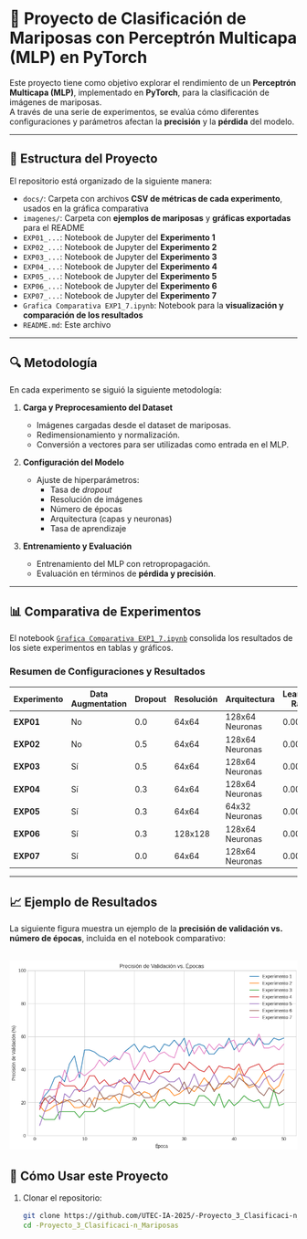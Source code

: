 # 🦋 Proyecto de Clasificación de Mariposas con Perceptrón Multicapa (MLP) en PyTorch

Este proyecto tiene como objetivo explorar el rendimiento de un **Perceptrón Multicapa (MLP)**, implementado en **PyTorch**, para la clasificación de imágenes de mariposas.  
A través de una serie de experimentos, se evalúa cómo diferentes configuraciones y parámetros afectan la **precisión** y la **pérdida** del modelo.

---

## 📁 Estructura del Proyecto

El repositorio está organizado de la siguiente manera:
- `docs/`: Carpeta con archivos **CSV de métricas de cada experimento**, usados en la gráfica comparativa
- `imagenes/`: Carpeta con **ejemplos de mariposas** y **gráficas exportadas** para el README    
- `EXP01_...`: Notebook de Jupyter del **Experimento 1**  
- `EXP02_...`: Notebook de Jupyter del **Experimento 2**  
- `EXP03_...`: Notebook de Jupyter del **Experimento 3**  
- `EXP04_...`: Notebook de Jupyter del **Experimento 4**  
- `EXP05_...`: Notebook de Jupyter del **Experimento 5**  
- `EXP06_...`: Notebook de Jupyter del **Experimento 6**  
- `EXP07_...`: Notebook de Jupyter del **Experimento 7**  
- `Grafica Comparativa EXP1_7.ipynb`: Notebook para la **visualización y comparación de los resultados**  
- `README.md`: Este archivo  

---

## 🔍 Metodología

En cada experimento se siguió la siguiente metodología:

1. **Carga y Preprocesamiento del Dataset**  
   - Imágenes cargadas desde el dataset de mariposas.  
   - Redimensionamiento y normalización.  
   - Conversión a vectores para ser utilizadas como entrada en el MLP.  

2. **Configuración del Modelo**  
   - Ajuste de hiperparámetros:  
     - Tasa de *dropout*  
     - Resolución de imágenes  
     - Número de épocas  
     - Arquitectura (capas y neuronas)  
     - Tasa de aprendizaje  

3. **Entrenamiento y Evaluación**  
   - Entrenamiento del MLP con retropropagación.  
   - Evaluación en términos de **pérdida y precisión**.  

---

## 📊 Comparativa de Experimentos

El notebook [`Grafica Comparativa EXP1_7.ipynb`](./Grafica%20Comparativa%20EXP1_7.ipynb) consolida los resultados de los siete experimentos en tablas y gráficos.

### Resumen de Configuraciones y Resultados

| Experimento | Data Augmentation | Dropout | Resolución | Arquitectura | Learning Rate | Épocas |
|-------------|------------------|---------|------------|--------------|---------------|--------|
| **EXP01**   | No               | 0.0     | 64x64      | 128x64 Neuronas | 0.001 | 50 |
| **EXP02**   | No               | 0.5     | 64x64      | 128x64 Neuronas | 0.001 | 50 |
| **EXP03**   | Sí               | 0.5     | 64x64      | 128x64 Neuronas | 0.001 | 50 |
| **EXP04**   | Sí               | 0.3     | 64x64      | 128x64 Neuronas | 0.001 | 50 |
| **EXP05**   | Sí               | 0.3     | 64x64      | 64x32 Neuronas  | 0.001 | 50 |
| **EXP06**   | Sí               | 0.3     | 128x128    | 128x64 Neuronas | 0.001 | 50 |
| **EXP07**   | Sí               | 0.0     | 64x64      | 128x64 Neuronas | 0.0005 | 100 |

---

## 📈 Ejemplo de Resultados

La siguiente figura muestra un ejemplo de la **precisión de validación vs. número de épocas**, incluida en el notebook comparativo:  

![Precisión vs Épocas](images/Imagen1.png)
---

## 🚀 Cómo Usar este Proyecto

1. Clonar el repositorio:  
   ```bash
   git clone https://github.com/UTEC-IA-2025/-Proyecto_3_Clasificaci-n_Mariposas/tree/main
   cd -Proyecto_3_Clasificaci-n_Mariposas

